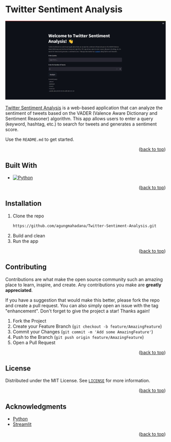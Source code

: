 <a name="readme-top"></a>

<!-- ABOUT THE PROJECT -->

# Twitter Sentiment Analysis

![Twitter Sentiment Analysis Screen Shot][twitter-sentiment-analysis-screenshot]

[Twitter Sentiment Analysis](https://agungmahadana-twitter-sentiment-analysis-main-1bfepq.streamlit.app/) is a web-based application that can analyze the sentiment of tweets based on the VADER (Valence Aware Dictionary and Sentiment Reasoner) algorithm. This app allows users to enter a query (keyword, hashtag, etc.) to search for tweets and generates a sentiment score.

Use the `README.md` to get started.

<p align="right">(<a href="#readme-top">back to top</a>)</p>

## Built With

- [![Python][python.org]](https://www.python.org/)

<p align="right">(<a href="#readme-top">back to top</a>)</p>

<!-- GETTING STARTED -->

## Installation

1. Clone the repo
   ```sh
   https://github.com/agungmahadana/Twitter-Sentiment-Analysis.git
   ```
2. Build and clean
3. Run the app

<p align="right">(<a href="#readme-top">back to top</a>)</p>

<!-- CONTRIBUTING -->

## Contributing

Contributions are what make the open source community such an amazing place to learn, inspire, and create. Any contributions you make are **greatly appreciated**.

If you have a suggestion that would make this better, please fork the repo and create a pull request. You can also simply open an issue with the tag "enhancement".
Don't forget to give the project a star! Thanks again!

1. Fork the Project
2. Create your Feature Branch (`git checkout -b feature/AmazingFeature`)
3. Commit your Changes (`git commit -m 'Add some AmazingFeature'`)
4. Push to the Branch (`git push origin feature/AmazingFeature`)
5. Open a Pull Request

<p align="right">(<a href="#readme-top">back to top</a>)</p>

<!-- LICENSE -->

## License

Distributed under the MIT License. See [`LICENSE`](LICENSE) for more information.

<p align="right">(<a href="#readme-top">back to top</a>)</p>

<!-- ACKNOWLEDGMENTS -->

## Acknowledgments

- [Python](https://www.python.org/)
- [Streamlit](https://streamlit.io/)

<p align="right">(<a href="#readme-top">back to top</a>)</p>

<!-- MARKDOWN LINK & IMAGE -->

[twitter-sentiment-analysis-screenshot]: images/readme.jpeg
[python.org]: https://img.shields.io/badge/Python-FFD43B?style=for-the-badge&logo=python&logoColor=blue